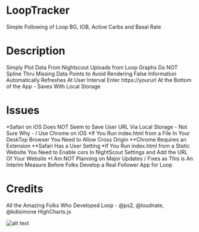# LoopTracker
Simple Following of Loop BG, IOB, Active Carbs and Basal Rate
# Description
Simply Plot Data From Nightscout Uploads from Loop
Graphs Do NOT Spline Thru Missing Data Points to Avoid Rendering False Information
Automatically Refreshes At User Interval
Enter https://yoururl At the Bottom of the App - Saves With Local Storage
  
# Issues
*Safari on iOS Does NOT Seem to Save User URL Via Local Storage - Not Sure Why - I Use Chrome on iOS
*If You Run index.html from a File In Your DeskTop Browser You Need to Allow Cross Origin
**Chrome Requires an Extension
**Safari Has a User Setting
*If You Run index.html from a Static Website You Need to Enable cors In NightScout Settings and Add the URL Of Your Website
*I Am NOT Planning on Major Updates / Fixes as This is An Interim Measure Before Folks Develop a Real Follower App for Loop
  
  
 # Credits
  All the Amazing Folks Who Developed Loop - @ps2, @loudnate, @kdisimone
  HighCharts.js
  
![alt text](https://raw.githubusercontent.com/Perceptus/LoopTracker/master/looptrackerexampleimage.png)
